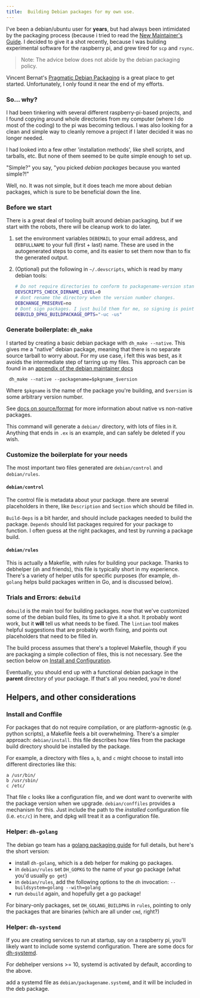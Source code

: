 ```yaml
---
title:  Building Debian packages for my own use.
---
```


I've been a debian/ubuntu user for **years**, but had always been intimidated by
the packaging process (because i tried to read the [New Maintainer's
Guide](https://www.debian.org/doc/manuals/maint-guide/).
I decided to give it a shot recently, because I was building experimental
software for the raspberry pi, and grew tired for `scp` and `rsync`.

> Note: The advice below does not abide by the debian packaging policy.

Vincent Bernat's [Pragmatic Debian
Packaging](https://vincent.bernat.im/en/blog/2016-pragmatic-debian-packaging)
is a great place to get started. Unfortunately, I only found it near the end of
my efforts.

### So... why?

I had been tinkering with several different raspberry-pi-based projects, and I
found copying around whole directories from my computer (where I do most of the
coding) to the pi was becoming tedious. I was also looking for a clean and
simple way to cleanly remove a project if I later decided it was no longer
needed.

I had looked into a few other 'installation methods', like shell scripts, and
tarballs, etc. But none of them seemed to be quite simple enough to set up.

"Simple?" you say, "you picked *debian packages* because you wanted simple?!"

Well, no. It was not simple, but it does teach me more about debian packages,
which is sure to be beneficial down the line.

### Before we start

There is a great deal of tooling built around debian packaging, but if we start
with the robots, there will be cleanup work to do later.

1. set the environment variables `DEBEMAIL` to your email address, and
   `DEBFULLNAME` to your full (first + last) name. These are used in the
   autogenerated steps to come, and its easier to set them now than to fix the
   generated output.
1. (Optional) put the following in `~/.devscripts`, which is read by many debian
   tools:

   ```bash
   # Do not require directories to conform to packagename-version standard.
   DEVSCRIPTS_CHECK_DIRNAME_LEVEL=0
   # dont rename the directory when the version number changes.
   DEBCHANGE_PRESERVE=no
   # Dont sign packages. I just build them for me, so signing is pointless.
   DEBUILD_DPKG_BUILDPACKAGE_OPTS="-uc -us"
   ```

### Generate boilerplate: `dh_make`

I started by creating a basic debian package with `dh_make --native`. This gives
me a "native" debian package, meaning that there is no separate source tarball
to worry about. For my use case, i felt this was best, as it avoids the
intermediate step of tarring up my files. This approach can be found in an
[appendix of the debian maintainer docs](https://www.debian.org/doc/manuals/maint-guide/advanced.en.html#native-dh-make)

` dh_make --native --packagename=$pkgname_$version`

Where `$pkgname` is the name of the package you're building, and `$version` is
some arbitrary version number.

See [docs on source/format](https://www.debian.org/doc/manuals/maint-guide/dother.en.html#sourcef)
for more information about native vs non-native packages.

This command will generate a `debian/` directory, with lots of files in it.
Anything that ends in `.ex` is an example, and can safely be deleted if you
wish.

### Customize the boilerplate for your needs

The most important two files generated are `debian/control` and `debian/rules`.

#### `debian/control`

The control file is metadata about your package. there are several placeholders
in there, like `Description` and `Section` which should be filled in.

`Build-Deps` is a bit harder, and should include packages needed to build the
package. `Depends` should list packages required for your package to function.
I often guess at the right packages, and test by running a package build.

#### `debian/rules`

This is actually a Makefile, with rules for building your package. Thanks to
debhelper (`dh` and friends), this file is typically short in my experience.
There's a variety of helper utils for specific purposes (for example,
`dh-golang` helps build packages written in Go, and is discussed below).

### Trials and Errors: `debuild`

`debuild` is the main tool for building packages. now that we've customized some
of the debian build files, its time to give it a shot. It probably wont work,
but it **will** tell us what needs to be fixed. The `lintian` tool makes helpful
suggestions that are probably worth fixing, and points out placeholders that
need to be filled in.

The build process assumes that there's a toplevel Makefile, though if you are
packaging a simple collection of files, this is not necessary. See the section
below on [Install and Configuration](#install-and-conffile).

Eventually, you should end up with a functional debian package in the **parent**
directory of your package. If that's all you needed, you're done!


## Helpers, and other considerations

### Install and Conffile

For packages that do not require compilation, or are platform-agnostic (e.g.
python scripts), a Makefile feels a bit overwhelming. There's a simpler
approach: `debian/install`. this file describes how files from the package build
directory should be installed by the package.

For example, a directory with files `a`, `b`, and `c` might choose to install
into different directories like this:

```
a /usr/bin/
b /usr/sbin/
c /etc/
```

That file `c` looks like a configuration file, and we dont want to overwrite
with the package version when we upgrade. `debian/conffiles` provides a
mechanism for this. Just include the path to the *installed* configuration file
(i.e. `etc/c`) in here, and dpkg will treat it as a configuration file.

### Helper: `dh-golang`

The debian go team has a [golang packaging
guide](https://go-team.pages.debian.net/packaging.html) for full details, but
here's the short version:

* install `dh-golang`, which is a deb helper for making go packages.
* in `debian/rules` set `DH_GOPKG` to the name of your go package (what you'd
  usually `go get`)
* in `debian/rules`, add the following options to the `dh` invocation:
  `--buildsystem=golang --with=golang`
* run `debuild` again, and hopefully get a go package!

For binary-only packages, set `DH_GOLANG_BUILDPKG` in `rules`, pointing to only
the packages that are binaries (which are all under `cmd`, right?)

### Helper: `dh-systemd`

If you are creating services to run at startup, say on a raspberry pi, you'll
likely want to include some systemd configuration. There are some docs for
[dh-systemd](https://wiki.debian.org/Teams/pkg-systemd/Packaging).

For debhelper versions >= 10, systemd is activated by default, according to the
above.

add a systemd file as `debian/packagename.systemd`, and it will be included in
the deb package.
